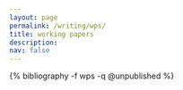 ```yaml
---
layout: page
permalink: /writing/wps/
title: working papers
description:   
nav: false
---
```


<!-- _pages/publications.md -->
<div class="publications">

  {% bibliography -f wps -q @unpublished %}

</div>
